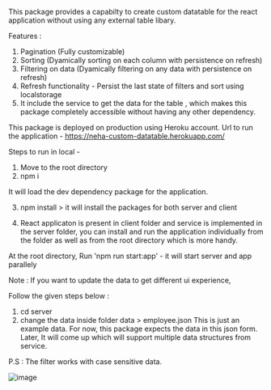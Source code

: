 This package provides a capabilty to create custom datatable for the react application without using any external table libary.

Features :

1. Pagination (Fully customizable)
2. Sorting (Dyamically sorting on each column with persistence on refresh)  
3. Filtering on data (Dyamically filtering on any data with persistence on refresh)
4. Refresh functionality - Persist the last state of filters and sort using localstorage
5. It include the service to get the data for the table , which makes this package completely accessible without having any other dependency.

This package is deployed on production using Heroku account.
Url to run the application - https://neha-custom-datatable.herokuapp.com/

Steps to run in local -

1. Move to the root directory
2. npm i

It will load the dev dependency package for the application.

3. npm install > it will install the packages for both server and client

4. React applicaton is present in client folder and service is implemented in the server folder, you can install and run the application individually from the folder as well as from the root directory which is more handy.

At the root directory,
Run 'npm run start:app' - it will start server and app parallely


Note : If you want to update the data to get different ui experience, 

Follow the given steps below : 
1. cd server
2. change the data inside folder data > employee.json
      This is just an example data. For now, this package expects the data in this json form.
      Later, It will come up which will support multiple data structures from service.

P.S : The filter works with case sensitive data. 

![image](https://user-images.githubusercontent.com/34941736/83995472-22e72f00-a977-11ea-9eba-30d9076ccf30.png)



